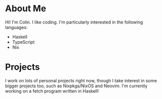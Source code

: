 # About Me

Hi! I'm Colin. I like coding. I'm particularly interested in the following languages:
- Haskell
- TypeScript
- Nix


# Projects

I work on lots of personal projects right now, though I take interest in some bigger projects too, such as Nixpkgs/NixOS and Neovim.
I'm currently working on a fetch program written in Haskell!
